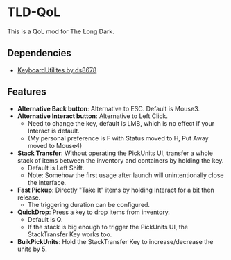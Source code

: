 # TLD-QoL

This is a QoL mod for The Long Dark.

## Dependencies

- [KeyboardUtilites by ds8678](https://github.com/ds5678/KeyboardUtilities)

## Features

- **Alternative Back button**: Alternative to ESC. Default is Mouse3.
- **Alternative Interact button**: Alternative to Left Click.
    - Need to change the key, default is LMB, which is no effect if your Interact is default.
    - (My personal preference is F with Status moved to H, Put Away moved to Mouse4)
- **Stack Transfer**: Without operating the PickUnits UI, transfer a whole stack of items between the inventory and containers by holding the key.
    - Default is Left Shift.
    - Note: Somehow the first usage after launch will unintentionally close the interface.
- **Fast Pickup**: Directly "Take It" items by holding Interact for a bit then release.
    - The triggering duration can be configured.
- **QuickDrop**: Press a key to drop items from inventory.
    - Default is Q. 
    - If the stack is big enough to trigger the PickUnits UI, the StackTransfer Key works too.
- **BuikPickUnits**: Hold the StackTransfer Key to increase/decrease the units by 5.